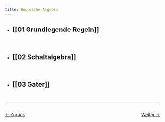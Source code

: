 ```yaml
---
title: Boolesche Algebra
---
```



- ## [[01 Grundlegende Regeln]]
    <br>
- ## [[02 Schaltalgebra]]
    <br>
- ## [[03 Gater]]
    <br>
<hr>

<div style="display: flex; justify-content: space-between;">

  <a href="Semester 1/Technische Informatik 1">← Zurück</a>

  <a href="01 Grundlegende Regeln">Weiter →</a>

</div>